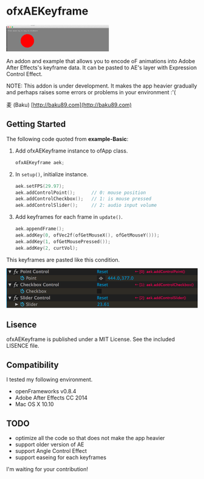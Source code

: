 ofxAEKeyframe
==============

![thumb](ofxaddons_thumbnail.gif)

An addon and example that allows you to encode oF animations into Adobe After Effects's keyframe data. It can be pasted to AE's layer with Expression Control Effect.

NOTE: This addon is under development. It makes the app heavier gradually and perhaps raises some errors or problems in your environment :'(

麦 (Baku) [http://baku89.com](http://baku89.com)

## Getting Started

The following code quoted from **example-Basic**:

1. Add ofxAEKeyframe instance to ofApp class.

	```cpp
	ofxAEKeyframe aek;
	```

1. In `setup()`, initialize instance.

	```cpp
	aek.setFPS(29.97);
	aek.addControlPoint();		// 0: mouse position
	aek.addControlCheckbox();	// 1: is mouse pressed
	aek.addControlSlider();		// 2: audio input volume
	```

3. Add keyframes for each frame in `update()`.

	```cpp
	aek.appendFrame();
	aek.addKey(0, ofVec2f(ofGetMouseX(), ofGetMouseY()));
	aek.addKey(1, ofGetMousePressed());
	aek.addKey(2, curtVol);
	```

This keyframes are pasted like this condition.

![](effect-panel.png)


## Lisence
ofxAEKeyframe is published under a MIT License. See the included LISENCE file.

## Compatibility

I tested my following environment.

* openFrameworks v0.8.4
* Adobe After Effects CC 2014
* Mac OS X 10.10

## TODO

* optimize all the code so that does not make the app heavier
* support older version of AE
* support Angle Control Effect
* support easeing for each keyframes

I'm waiting for your contribution!